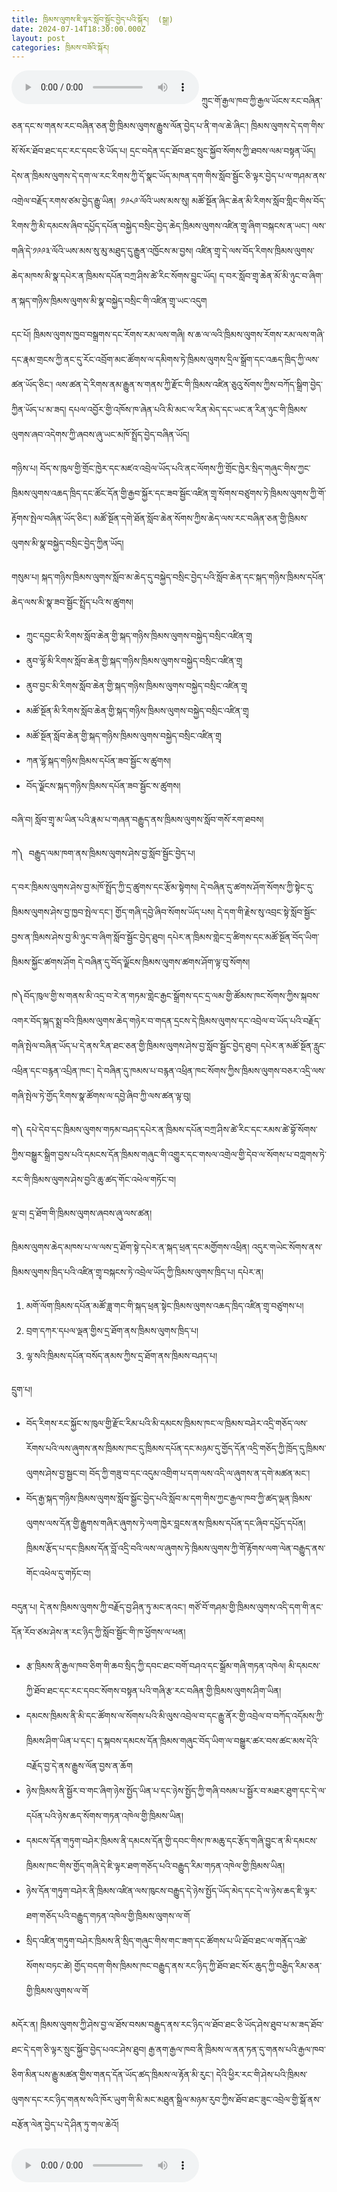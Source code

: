 ```yaml
---
title: ཁྲིམས་ལུགས་ཇི་ལྟར་སློབ་སྦྱོང་བྱེད་པའི་སྐོར།  (སྒྲ།)
date: 2024-07-14T18:30:00.000Z
layout: post
categories: ཁྲིམས་བཟོའི་སྐོར།
---
```


<audio controls src="https://media-trimleng.s3.amazonaws.com/assets/audio/studylaw.mp3" type="audio/mpeg"></audio>
ཀྲུང་གོ་རྒྱལ་ཁབ་ཀྱི་རྒྱལ་ཡོངས་རང་བཞིན་ཅན་དང་ས་གནས་རང་བཞིན་ཅན་གྱི་ཁྲིམས་ལུགས་རྒྱུས་ལོན་བྱེད་པ་ནི་གལ་ཆེ་ཞིང་། ཁྲིམས་ལུགས་དེ་དག་གིས་སོ་སོར་ཐོབ་ཐང་དང་རང་དབང་ཅི་ཡོད་པ། དྲང་བདེན་དང་ཐོབ་ཐང་སྲུང་སྐྱོབ་སོགས་ཀྱི་ཐབས་ལམ་བསྟན་ཡོད། དེས་ན་ཁྲིམས་ལུགས་དེ་དག་ལ་རང་རིགས་ཀྱི་དོ་སྣང་ཡོད་མཁན་དག་གིས་སློབ་སྦྱོང་ཅི་ལྟར་བྱེད་པ་ལ་གཤམ་ནས་འགྲེལ་བརྗོད་རགས་ཙམ་བྱེད་རྒྱུ་ཡིན།  ༡༩༨༩་ལོའི་ཡས་མས་སུ། མཚོ་སྔོན་ཞིང་ཆེན་མི་རིགས་སློབ་གླིང་གིས་བོད་རིགས་ཀྱི་མི་དམངས་ཞིབ་དཔྱོད་དཔོན་བསྐྱེད་བསྲིང་བྱེད་ཆེད་ཁྲིམས་ལུགས་འཛིན་གྲྭ་ཞིག་བསྐངས་ན་ཡང་། ལས་གཞི་དེ་༡༩༩༣་ལོའི་ཡས་མས་སུ་མུ་མཐུད་དུ་རྒྱུན་འཁྱོངས་མ་བྱས། འཛིན་གྲྭ་དེ་ལས་བོད་རིགས་ཁྲིམས་ལུགས་ཆེད་མཁས་མི་སྣ་དཔེར་ན་ཁྲིམས་དཔོན་བཀྲ་ཤིས་ཚེ་རིང་སོགས་བྱུང་ཡོད། ད་བར་སློབ་གྲྭ་ཆེན་མོ་མི་ཉུང་བ་ཞིག་ན་སྐད་གཉིས་ཁྲིམས་ལུགས་མི་སྣ་བསྐྱེད་བསྲིང་གི་འཛིན་གྲྭ་ཡང་འདུག 

དང་པོ། ཁྲིམས་ལུགས་ཁྱབ་བསྒྲགས་དང་རོགས་རམ་ལས་གཞི། ས་ཆ་ལ་ལའི་ཁྲིམས་ལུགས་རོགས་རམ་ལས་གཞི་དང་རྣམ་གྲངས་ཀྱི་ནང་དུ་རོང་འབྲོག་མང་ཚོགས་ལ་དམིགས་ཏེ་ཁྲིམས་ལུགས་དྲིལ་སྒྲོག་དང་འཆད་ཁྲིད་ཀྱི་ལས་ཚན་ཡོད་ཅིང་། ལས་ཚན་དེ་རིགས་ནམ་རྒྱུན་ས་གནས་ཀྱི་རྫོང་གི་ཁྲིམས་འཛིན་ཅུའུ་སོགས་ཀྱིས་བཀོད་སྒྲིག་བྱེད་ཀྱིན་ཡོད་པ་མ་ཟད། དཔལ་འབྱོར་གྱི་འཁོས་ཁ་ཞེན་པའི་མི་མང་ལ་རིན་མེད་དང་ཡང་ན་རིན་ཉུང་གི་ཁྲིམས་ལུགས་ཞབ་འདེགས་ཀྱི་ཞབས་ཞུ་ཡང་མཁོ་སྤྲོད་བྱེད་བཞིན་ཡོད། 

གཉིས་པ། བོད་ས་ཁུལ་གྱི་གྲོང་ཁྱེར་དང་མཛའ་འབྲེལ་ཡོད་པའི་ནང་ལོགས་ཀྱི་གྲོང་ཁྱེར་སྲིད་གཞུང་གིས་ཀྱང་ཁྲིམས་ལུགས་འཆད་ཁྲིད་དང་ཚོང་དོན་གྱི་རྒྱབ་སྐྱོར་དང་ཟབ་སྦྱོང་འཛིན་གྲྭ་སོགས་བཙུགས་ཏེ་ཁྲིམས་ལུགས་ཀྱི་གོ་རྟོགས་སྤེལ་བཞིན་ཡོད་ཅིང་། མཚོ་སྔོན་དགེ་ཐོན་སློབ་ཆེན་སོགས་ཀྱིས་ཆེད་ལས་རང་བཞིན་ཅན་གྱི་ཁྲིམས་ལུགས་མི་སྣ་བསྐྱེད་བསྲིང་བྱེད་ཀྱིན་ཡོད། 

གསུམ་པ། སྐད་གཉིས་ཁྲིམས་ལུགས་སློབ་མ་ཆེད་དུ་བསྐྱེད་བསྲིང་བྱེད་པའི་སློབ་ཆེན་དང་སྐད་གཉིས་ཁྲིམས་དཔོན་ཆེད་ལས་མི་སྣ་ཟབ་སྦྱོང་སྤྲོད་པའི་ས་ཚུགས། 

* ཀྲུང་དབྱང་མི་རིགས་སློབ་ཆེན་གྱི་སྐད་གཉིས་ཁྲིམས་ལུགས་བསྐྱེད་བསྲིང་འཛིན་གྲྭ
* ནུབ་ལྷོ་མི་རིགས་སློབ་ཆེན་གྱི་སྐད་གཉིས་ཁྲིམས་ལུགས་བསྐྱེད་བསྲིང་འཛིན་གྲྭ
* ནུབ་བྱང་མི་རིགས་སློབ་ཆེན་གྱི་སྐད་གཉིས་ཁྲིམས་ལུགས་བསྐྱེད་བསྲིང་འཛིན་གྲྭ
* མཚོ་སྔོན་མི་རིགས་སློབ་ཆེན་གྱི་སྐད་གཉིས་ཁྲིམས་ལུགས་བསྐྱེད་བསྲིང་འཛིན་གྲྭ
* མཚོ་སྔོན་སློབ་ཆེན་གྱི་སྐད་གཉིས་ཁྲིམས་ལུགས་བསྐྱེད་བསྲིང་འཛིན་གྲྭ
* ཀན་ལྷོ་སྐད་གཉིས་ཁྲིམས་དཔོན་ཟབ་སྦྱོང་ས་ཚུགས། 
* བོད་ལྗོངས་སྐད་གཉིས་ཁྲིམས་དཔོན་ཟབ་སྦྱོང་ས་ཚུགས། 

བཞི་བ། སློབ་གྲྭ་མ་ཡིན་པའི་རྣམ་པ་གཞན་བརྒྱུད་ནས་ཁྲིམས་ལུགས་སློབ་གསོ་རག་ཐབས། 

ཀ༽  བརྒྱུད་ལམ་ཁག་ནས་ཁྲིམས་ལུགས་ཤེས་བྱ་སློབ་སྦྱོང་བྱེད་པ། 

ད་བར་ཁྲིམས་ལུགས་ཤེས་བྱ་མཁོ་སྤྲོད་ཀྱི་དྲ་ཚུགས་དང་རྩོམ་སྟེགས། དེ་བཞིན་དུ་ཚགས་ཤོག་སོགས་ཀྱི་སྟེང་དུ་ཁྲིམས་ལུགས་ཤེས་བྱ་ཁྱབ་སྤེལ་དང་། གྱོད་གཞི་དབྱེ་ཞིབ་སོགས་ཡོད་པས། དེ་དག་གི་རྗེས་སུ་འབྲང་སྟེ་སློབ་སྦྱོང་བྱས་ན་ཁྲིམས་ཤེས་བྱ་མི་ཉུང་བ་ཞིག་སློབ་སྦྱོང་བྱེད་ཐུབ། དཔེར་ན་ཁྲིམས་གླེང་དྲ་ཚིགས་དང་མཚོ་སྔོན་བོད་ཡིག་ཁྲིམས་སྐྱོང་ཚགས་ཤོག དེ་བཞིན་དུ་བོད་ལྗོངས་ཁྲིམས་ལུགས་ཚགས་ཤོག་ལྟ་བུ་སོགས། 

ཁ༽བོད་ཁུལ་གྱི་ས་གནས་མི་འདྲ་བ་རེ་ན་གཏམ་གླེང་རྒྱང་སྒྲོགས་དང་དྲ་ལམ་གྱི་ཚོམས་ཁང་སོགས་ཀྱིས་སྐབས་འགར་བོད་སྐད་སྨྲ་བའི་ཁྲིམས་ལུགས་ཆེད་གཉེར་བ་གདན་དྲངས་དེ་ཁྲིམས་ལུགས་དང་འབྲེལ་བ་ཡོད་པའི་བརྗོད་གཞི་སྤེལ་བཞིན་ཡོད་པ་དེ་ནས་རིན་ཐང་ཅན་གྱི་ཁྲིམས་ལུགས་ཤེས་བྱ་སློབ་སྦྱོང་བྱེད་ཐུབ། དཔེར་ན་མཚོ་སྔོན་རླུང་འཕྲིན་དང་བརྙན་འཔྲིན་ཁང་། དེ་བཞིན་དུ་ཁམས་པ་བརྙན་འཕྲིན་ཁང་སོགས་ཀྱིས་ཁྲིམས་ལུགས་བཅར་འདྲི་ལས་གཞི་སྤེལ་ཏེ་གྱོད་རིགས་སྣ་ཚོགས་ལ་དབྱེ་ཞིབ་ཀྱི་ལས་ཚན་ལྟ་བུ། 

ག༽ དཔེ་དེབ་དང་ཁྲིམས་ལུགས་གཏམ་བཤད་དཔེར་ན་ཁྲིམས་དཔོན་བཀྲ་ཤིས་ཚེ་རིང་དང་རམས་ཚེ་བྷོ་སོགས་ཀྱིས་བསྒྱུར་སྒྲིག་བྱས་པའི་དམངས་དོན་ཁྲིམས་གཞུང་གི་འགྱུར་དང་གསལ་འགྲེལ་གྱི་དེབ་ལ་སོགས་པ་བཀླགས་ཏེ་རང་གི་ཁྲིམས་ལུགས་ཤེས་བྱའི་ཆུ་ཚད་གོང་འཕེལ་གཏོང་བ། 

ལྔ་བ། དྲ་ཐོག་གི་ཁྲིམས་ལུགས་ཞབས་ཞུ་ལས་ཚན། 

ཁྲིམས་ལུགས་ཆེད་མཁས་པ་ལ་ལས་དྲ་ཐོག་སྟེ་དཔེར་ན་སྐད་ཕྲན་དང་མགྱོགས་འཕྲིན། འདུར་གཡེང་སོགས་ནས་ཁྲིམས་ལུགས་ཁྲིད་པའི་འཛིན་གྲྭ་བསྐངས་ཏེ་འབྲེལ་ཡོད་ཀྱི་ཁྲིམས་ལུགས་ཁྲིད་པ། དཔེར་ན། 

1. མགོ་ལོག་ཁྲིམས་དཔོན་མཚོ་ཟླ་གང་གི་སྐད་ཕྲན་སྟེང་ཁྲིམས་ལུགས་འཆད་ཁྲིད་འཛིན་གྲྭ་བཙུགས་པ། 
2. བྲག་དཀར་དཔལ་ལྡན་གྱིས་དྲ་ཐོག་ནས་ཁྲིམས་ལུགས་ཁྲིད་པ། 
3. ལྷ་སའི་ཁྲིམས་དཔོན་བསོད་ནམས་ཀྱིས་དྲ་ཐོག་ནས་ཁྲིམས་བཤད་པ། 

དྲུག་པ། 

* བོད་རིགས་རང་སྐྱོང་ས་ཁུལ་གྱི་རྫོང་རིམ་པའི་མི་དམངས་ཁྲིམས་ཁང་ལ་ཁྲིམས་བཤེར་འདྲི་གཅོད་ལས་རོགས་པའི་ལས་ཞུགས་ནས་ཁྲིམས་ཁང་དུ་ཁྲིམས་དཔོན་དང་མཉམ་དུ་གྱོད་དོན་འདྲི་གཅོད་ཀྱི་ཁྲོད་དུ་ཁྲིམས་ལུགས་ཤེས་བྱ་སྦྱང་བ། བོད་ཀྱི་གཟུ་བ་དང་འདུམ་འགྲིག་པ་དག་ལས་འདི་ལ་ཞུགས་ན་དགེ་མཚན་མང་། 
* བོད་རྒྱ་སྐད་གཉིས་ཁྲིམས་ལུགས་སློབ་སྒྱོང་བྱེད་པའི་སློབ་མ་དག་གིས་ཀྱང་རྒྱལ་ཁབ་ཀྱི་ཚད་ལྡན་ཁྲིམས་ལུགས་ལས་དོན་གྱི་རྒྱུགས་གཞིར་ཞུགས་ཏེ་ལག་ཁྱེར་བླངས་ནས་ཁྲིམས་དཔོན་དང་ཞིབ་དཔྱོད་དཔོན། ཁྲིམས་རྩོད་པ་དང་ཁྲིམས་དོན་བློ་འདྲི་བའི་ལས་ལ་ཞུགས་ཏེ་ཁྲིམས་ལུགས་ཀྱི་གོ་རྟོགས་ལག་ལེན་བརྒྱུད་ནས་གོང་འཕེལ་དུ་གཏོང་བ། 

བདུན་པ། དེ་ནས་ཁྲིམས་ལུགས་ཀྱི་བརྗོད་བྱ་ཤིན་ཏུ་མང་ནའང་། གཙོ་བོ་གཤམ་གྱི་ཁྲིམས་ལུགས་འདི་དག་གི་ནང་དོན་རོབ་ཙམ་ཤེས་ན་རང་ཉིད་ཀྱི་སློབ་སྦྱོང་གི་ཁ་ཕྱོགས་ལ་ཕན། 

* རྩ་ཁྲིམས་ནི་རྒྱལ་ཁབ་ཅིག་གི་ཆབ་སྲིད་ཀྱི་དབང་ཐང་བགོ་བཤའ་དང་སྒྲོམ་གཞི་གཏན་འཁེལ། མི་དམངས་ཀྱི་ཐོབ་ཐང་དང་རང་དབང་སོགས་བསྟན་པའི་གཞི་རྩ་རང་བཞིན་གྱི་ཁྲིམས་ལུགས་ཤིག་ཡིན། 
* དམངས་ཁྲིམས་ནི་མི་དང་ཚོགས་ལ་སོགས་པའི་མི་ལུས་འབྲེལ་བ་དང་རྒྱུ་ནོར་གྱི་འབྲེལ་བ་བཀོད་འདོམས་ཀྱི་ཁྲིམས་ཤིག་ཡིན་པ་དང་། ད་སྐབས་དམངས་དོན་ཁྲིམས་གཞུང་བོད་ཡིག་ལ་བསྒྱུར་ཚར་བས་ཚང་མས་དེའི་བརྗོད་བྱ་དེ་ནས་རྒྱུས་ལོན་བྱས་ན་ཆོག 
* ཉེས་ཁྲིམས་ནི་སྦྱོར་བ་གང་ཞིག་ཉེས་སྤྱོད་ཡིན་པ་དང་ཉེས་སྤྱོད་ཀྱི་གཞི་བསམ་པ་སྦྱོར་བ་མཐར་ཐུག་དང་དེ་ལ་དཔོན་པའི་ཉེས་ཆད་སོགས་གཏན་འཁེལ་གྱི་ཁྲིམས་ཡིན། 
* དམངས་དོན་གཏུག་བཤེར་ཁྲིམས་ནི་དམངས་དོན་གྱི་དབང་གིས་ཁ་མཆུ་དང་རྩོད་གཞི་བྱུང་ན་མི་དམངས་ཁྲིམས་ཁང་གིས་གྱོད་གཞི་དེ་ཇི་ལྟར་ཐག་གཅོད་པའི་བརྒྱུད་རིམ་གཏན་འཁེལ་གྱི་ཁྲིམས་ཡིན། 
* ཉེས་དོན་གཏུག་བཤེར་ནི་ཁྲིམས་འཛིན་ལས་ཁུངས་བརྒྱུད་དེ་ཉེས་སྤྱོད་ཡོད་མེད་དང་དེ་ལ་ཉེས་ཆད་ཇི་ལྟར་ཐག་གཅོད་པའི་བརྒྱུད་གཏན་འཁེལ་གྱི་ཁྲིམས་ལུགས་ལ་གོ 
* སྲིད་འཛིན་གཏུག་བཤེར་ཁྲིམས་ནི་སྲིད་གཞུང་གིས་གང་ཟག་དང་ཚོགས་པ་ཡི་ཐོབ་ཐང་ལ་གནོད་འཚེ་སོགས་བཏང་ཚེ། གྱོད་བདག་གིས་ཁྲིམས་ཁང་བརྒྱུད་ནས་རང་ཉིད་ཀྱི་ཐོབ་ཐང་སོར་ཆུད་ཀྱི་བརྒྱིད་རིམ་ཅན་གྱི་ཁྲིམས་ལུགས་ལ་གོ 

མདོར་ན། ཁྲིམས་ལུགས་ཀྱི་ཤེས་བྱ་ལ་ཐོས་བསམ་བརྒྱུད་ནས་རང་ཉིད་ལ་ཐོབ་ཐང་ཅི་ཡོད་ཤེས་ཐུབ་པ་མ་ཟད་ཐོབ་ཐང་དེ་དག་ཅི་ལྟར་སྲུང་སྐྱོབ་བྱེད་པའང་ཤེས་ཐུབ། རྒྱ་ནག་རྒྱལ་ཁབ་ནི་ཁྲིམས་ལ་ནན་ཏན་དུ་གནས་པའི་རྒྱལ་ཁབ་ཅིག་མིན་པས་རྒྱུ་མཚན་གྱིས་གནད་དོན་ཡོད་ཚད་ཁྲིམས་ལ་རྟོན་མི་རུང་། དེའི་ཕྱིར་རང་གི་ཤེས་པའི་ཁྲིམས་ལུགས་དང་རང་ཉིད་གནས་སའི་ཁོར་ཡུག་གི་མི་མང་མཐུན་སྒྲིལ་མཉམ་རུབ་ཀྱིས་ཐོབ་ཐང་ཟུང་འབྲེལ་གྱི་སྒོ་ནས་བརྩོན་ལེན་བྱེད་པ་དེ་ཤིན་ཏུ་གལ་ཆེའོ། 

<audio controls>
  <source src="https://media-trimleng.s3.amazonaws.com/assets/audio/studylaw.mp3" type="audio/mpeg">
Your browser does not support the audio element.
</audio>
